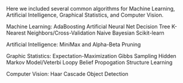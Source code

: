 Here we included several common algorithms for Machine Learning, Artificial Intelligence, Graphical Statistics, and Computer Vision.

Machine Learning:
AdaBoosting
Artificial Neural Net
Decision Tree
K-Nearest Neighbors/Cross-Validation
Naive Bayesian
Scikit-learn

Artificial Intelligence:
MiniMax and Alpha-Beta Pruning

Graphic Statistics:
Expectation-Maximization
Gibbs Sampling
Hidden Markov Model/Veterbi
Loopy Belief Propogation
Structure Learning

Computer Vision:
Haar Cascade Object Detection